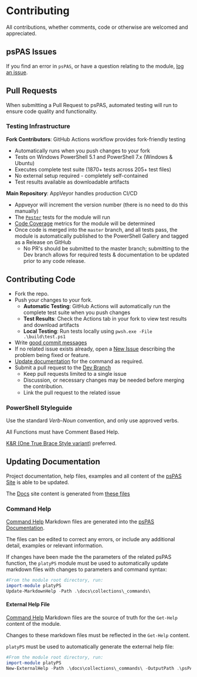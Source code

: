 # Contributing

All contributions, whether comments, code or otherwise are welcomed and appreciated.

## psPAS Issues

If you find an error in `psPAS`, or have a question relating to the module, [log an issue][new-issue].

## Pull Requests

When submitting a Pull Request to psPAS, automated testing will run to ensure code quality and functionality.

### Testing Infrastructure

**Fork Contributors**: GitHub Actions workflow provides fork-friendly testing
- Automatically runs when you push changes to your fork
- Tests on Windows PowerShell 5.1 and PowerShell 7.x (Windows & Ubuntu)
- Executes complete test suite (1870+ tests across 205+ test files)
- No external setup required - completely self-contained
- Test results available as downloadable artifacts

**Main Repository**: AppVeyor handles production CI/CD
- Appveyor will increment the version number (there is no need to do this manually)
- The [`Pester`][pester-repo] tests for the module will run
- [Code Coverage][code-coverage] metrics for the module will be determined
- Once code is merged into the `master` branch, and all tests pass, the module is automatically published to the PowerShell Gallery and tagged as a Release on GitHub
  - No PR's should be submitted to the master branch; submitting to the Dev branch allows for required tests & documentation to be updated prior to any code release.

## Contributing Code

- Fork the repo.
- Push your changes to your fork.
  - **Automatic Testing**: GitHub Actions will automatically run the complete test suite when you push changes
  - **Test Results**: Check the Actions tab in your fork to view test results and download artifacts
  - **Local Testing**: Run tests locally using `pwsh.exe -File .\build\test.ps1`
- Write [good commit messages][commit]
- If no related issue exists already, open a [New Issue][new-issue] describing the problem being fixed or feature.
- [Update documentation](#updating-documentation) for the command as required.
- Submit a pull request to the [Dev Branch][dev-branch]
  - Keep pull requests limited to a single issue
  - Discussion, or necessary changes may be needed before merging the contribution.
  - Link the pull request to the related issue

### PowerShell Styleguide

Use the standard *Verb*-*Noun* convention, and only use approved verbs.

All Functions must have Comment Based Help.

[K&R (One True Brace Style variant)](https://github.com/PoshCode/PowerShellPracticeAndStyle/issues/81) preferred.

## Updating Documentation

Project documentation, help files, examples and all content of the [psPAS Site][pspas-site] is able to be updated.

The [Docs][pspas-docs] site content is generated from [these files][docs]

### Command Help

[Command Help][command-help] Markdown files are generated into the [psPAS Documentation][pspas-commands].

The files can be edited to correct any errors, or include any additional detail, examples or relevant information.

If changes have been made the the parameters of the related psPAS function, the `platyPS` module must be used to automatically update markdown files with changes to parameters and command syntax:

```powershell
#From the module root directory, run:
import-module platyPS
Update-MarkdownHelp -Path .\docs\collections\_commands\
```

#### External Help File

[Command Help][command-help] Markdown files are the source of truth for the `Get-Help` content of the module.

Changes to these markdown files must be reflected in the `Get-Help` content.

`platyPS` must be used to automatically generate the external help file:

```powershell
#From the module root directory, run:
import-module platyPS
New-ExternalHelp -Path .\docs\collections\_commands\ -OutputPath .\psPAS\en-US\psPAS-help.xml -Force
```

[commit]: http://tbaggery.com/2008/04/19/a-note-about-git-commit-messages.html
[OTBS]: https://github.com/PoshCode/PowerShellPracticeAndStyle/issues/81
[new-issue]: https://github.com/pspete/psPAS/issues/new
[dev-branch]: https://github.com/pspete/psPAS/tree/dev
[pester-repo]: https://github.com/pester/Pester
[code-coverage]: https://coveralls.io/github/pspete/psPAS
[pspas-site]: https://pspas.pspete.dev/
[command-help]: https://github.com/pspete/psPAS/tree/master/docs/collections/_commands
[pspas-commands]: https://pspas.pspete.dev/commands/
[docs]: https://github.com/pspete/psPAS/tree/master/docs/collections/_docs
[pspas-docs]: https://pspas.pspete.dev/docs/authentication/
[commands]: https://github.com/pspete/psPAS/blob/master/docs/collections/_pages/commands.md